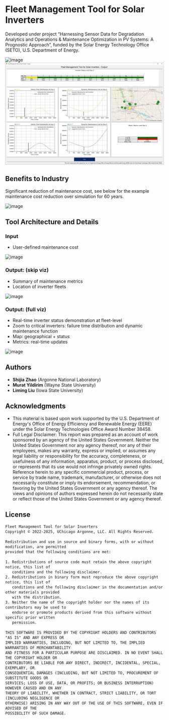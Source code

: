 # Fleet Management Tool for Solar Inverters

Developed under project “Harnessing Sensor Data for Degradation Analytics and Operations & Maintenance Optimization in PV Systems: A Prognostic Approach”, funded by the Solar Energy Technology Office (SETO), U.S. Department of Energy.

![image](https://github.com/user-attachments/assets/166774d9-5e52-4aef-b96f-cbb486c43d58)
![Demo of Tool Output](https://github.com/ANL-CEEESA/Fleet-Management-Tool-for-Solar-Inverters/blob/main/Codes/figure_GUI_demo/outpu-viz-gif-quick.gif)


## Benefits to Industry
Significant reduction of maintenance cost, see below for the example maintenance cost reduction over simulation for 60 years. 


![image](https://github.com/user-attachments/assets/4f1f289f-1f39-433f-a73c-6b54a5e80db4)

## Tool Architecture and Details
### Input
- User-defined maintenance cost


![image](https://github.com/user-attachments/assets/8db68f8c-7ec9-4dfd-b900-9d6615e8ddc5)
### Output: (skip viz)
- Summary of maintenance metrics
- Location of inverter fleets


![image](https://github.com/user-attachments/assets/e36b54c2-9db3-4cef-ab09-96e7a7c95c6f)
### Output: (full viz)
- Real-time inverter status demonstration at fleet-level
- Zoom to critical inverters: failure time distribution and dynamic maintenance function
- Map: geographical + status
- Metrics: real-time updates


![image](https://github.com/user-attachments/assets/74207964-0874-4048-bfe5-252f8bc6f124)



## Authors
* **Shijia Zhao** (Argonne National Laboratory)
* **Murat Yildirim** (Wayne State University)
* **Liming Liu** (Iowa State University)

## Acknowledgments

* This material is based upon work supported by the U.S. Department of Energy's Office of Energy Efficiency and Renewable Energy (EERE) under the Solar Energy Technologies Office Award Number 38458.
* Full Legal Disclaimer: This report was prepared as an account of work sponsored by an agency of the United States Government. Neither the United States Government nor any agency
thereof, nor any of their employees, makes any warranty, express or implied, or assumes any
legal liability or responsibility for the accuracy, completeness, or usefulness of any information,
apparatus, product, or process disclosed, or represents that its use would not infringe privately
owned rights. Reference herein to any specific commercial product, process, or service by
trade name, trademark, manufacturer, or otherwise does not necessarily constitute or imply
its endorsement, recommendation, or favoring by the United States Government or any
agency thereof. The views and opinions of authors expressed herein do not necessarily state
or reflect those of the United States Government or any agency thereof.


## License

```text
Fleet Management Tool for Solar Inverters
Copyright © 2022-2025, UChicago Argonne, LLC. All Rights Reserved.

Redistribution and use in source and binary forms, with or without modification, are permitted
provided that the following conditions are met:

1. Redistributions of source code must retain the above copyright notice, this list of
   conditions and the following disclaimer.
2. Redistributions in binary form must reproduce the above copyright notice, this list of
   conditions and the following disclaimer in the documentation and/or other materials provided
   with the distribution.
3. Neither the name of the copyright holder nor the names of its contributors may be used to
   endorse or promote products derived from this software without specific prior written
   permission.

THIS SOFTWARE IS PROVIDED BY THE COPYRIGHT HOLDERS AND CONTRIBUTORS "AS IS" AND ANY EXPRESS OR
IMPLIED WARRANTIES, INCLUDING, BUT NOT LIMITED TO, THE IMPLIED WARRANTIES OF MERCHANTABILITY
AND FITNESS FOR A PARTICULAR PURPOSE ARE DISCLAIMED. IN NO EVENT SHALL THE COPYRIGHT HOLDER OR
CONTRIBUTORS BE LIABLE FOR ANY DIRECT, INDIRECT, INCIDENTAL, SPECIAL, EXEMPLARY, OR
CONSEQUENTIAL DAMAGES (INCLUDING, BUT NOT LIMITED TO, PROCUREMENT OF SUBSTITUTE GOODS OR
SERVICES; LOSS OF USE, DATA, OR PROFITS; OR BUSINESS INTERRUPTION) HOWEVER CAUSED AND ON ANY
THEORY OF LIABILITY, WHETHER IN CONTRACT, STRICT LIABILITY, OR TORT (INCLUDING NEGLIGENCE OR
OTHERWISE) ARISING IN ANY WAY OUT OF THE USE OF THIS SOFTWARE, EVEN IF ADVISED OF THE
POSSIBILITY OF SUCH DAMAGE.
```
